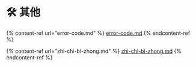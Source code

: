 # 🛠 其他

{% content-ref url="error-code.md" %}
[error-code.md](error-code.md)
{% endcontent-ref %}

{% content-ref url="zhi-chi-bi-zhong.md" %}
[zhi-chi-bi-zhong.md](zhi-chi-bi-zhong.md)
{% endcontent-ref %}

